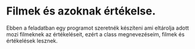 # Filmek és azoknak értékelse.
Ebben a feladatban egy programot szeretnék készíteni ami eltárolja adott mozi filmeknek az értékeléseit, ezért a class megnevezéseim, filmek és értékelések lesznek. 
